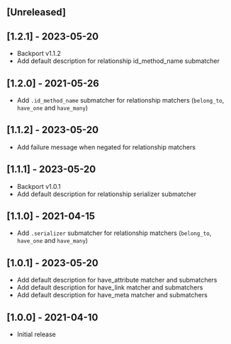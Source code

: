 ## [Unreleased]

## [1.2.1] - 2023-05-20

- Backport v1.1.2
- Add default description for relationship id_method_name submatcher

## [1.2.0] - 2021-05-26

- Add `.id_method_name` submatcher for relationship matchers (`belong_to`, `have_one` and `have_many`)

## [1.1.2] - 2023-05-20

- Add failure message when negated for relationship matchers

## [1.1.1] - 2023-05-20

- Backport v1.0.1
- Add default description for relationship serializer submatcher

## [1.1.0] - 2021-04-15

- Add `.serializer` submatcher for relationship matchers (`belong_to`, `have_one` and `have_many`)

## [1.0.1] - 2023-05-20

- Add default description for have_attribute matcher and submatchers
- Add default description for have_link matcher and submatchers
- Add default description for have_meta matcher and submatchers

## [1.0.0] - 2021-04-10

- Initial release
